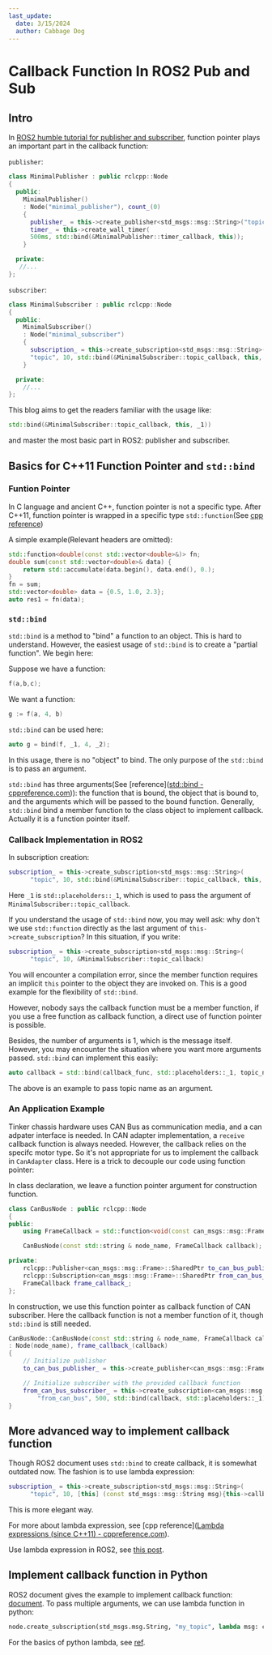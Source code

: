 ```yaml
---
last_update:
  date: 3/15/2024
  author: Cabbage Dog
---
```


# Callback Function In ROS2 Pub and Sub

## Intro

In [ROS2 humble tutorial for publisher and subscriber](https://docs.ros.org/en/humble/Tutorials/Beginner-Client-Libraries/Writing-A-Simple-Cpp-Publisher-And-Subscriber.html), function pointer plays an important part in the callback function:

`publisher`:

```cpp
class MinimalPublisher : public rclcpp::Node
{
  public:
    MinimalPublisher()
    : Node("minimal_publisher"), count_(0)
    {
      publisher_ = this->create_publisher<std_msgs::msg::String>("topic", 10);
      timer_ = this->create_wall_timer(
      500ms, std::bind(&MinimalPublisher::timer_callback, this));
    }

  private:
   //...
};
```

`subscriber`:

```cpp
class MinimalSubscriber : public rclcpp::Node
{
  public:
    MinimalSubscriber()
    : Node("minimal_subscriber")
    {
      subscription_ = this->create_subscription<std_msgs::msg::String>(
      "topic", 10, std::bind(&MinimalSubscriber::topic_callback, this, _1));
    }

  private:
    //...
};
```

This blog aims to get the readers familiar with the usage like:

```cpp
std::bind(&MinimalSubscriber::topic_callback, this, _1))
```

and master the most basic part in ROS2: publisher and subscriber.

## Basics for C++11 Function Pointer and `std::bind`

### Funtion Pointer

In C language and ancient C++, function pointer is not a specific type. After C++11, function pointer is wrapped in a specific type `std::function`(See [cpp reference](https://en.cppreference.com/w/cpp/utility/functional/function))

A simple example(Relevant headers are omitted):

```cpp
std::function<double(const std::vector<double>&)> fn;
double sum(const std::vector<double>& data) {
    return std::accumulate(data.begin(), data.end(), 0.);
}
fn = sum;
std::vector<double> data = {0.5, 1.0, 2.3};
auto res1 = fn(data);
```

### `std::bind`

`std::bind` is a method to "bind" a function to an object. This is hard to understand. However, the easiest usage of `std::bind` is to create a "partial function". We begin here:

Suppose we have a function:

```cpp
f(a,b,c);
```

We want a function:

```cpp
g := f(a, 4, b)
```

`std::bind` can be used here:

```cpp
auto g = bind(f, _1, 4, _2);
```

In this usage, there is no "object" to bind. The only purpose of the `std::bind` is to pass an argument.

`std::bind` has three arguments(See [reference]([std::bind - cppreference.com](https://en.cppreference.com/w/cpp/utility/functional/bind))): the function that is bound, the object that is bound to, and the arguments which will be passed to the bound function. Generally, `std::bind` bind a member function to the class object to implement callback. Actually it is a function pointer itself.

### Callback Implementation in ROS2

In subscription creation: 

```cpp
subscription_ = this->create_subscription<std_msgs::msg::String>(
      "topic", 10, std::bind(&MinimalSubscriber::topic_callback, this, _1));
```

Here `_1` is `std::placeholders::_1`, which is used to pass the argument of `MinimalSubscriber::topic_callback`.

If you understand the usage of `std::bind` now, you may well ask: why don't we use `std::function` directly as the last argument of `this->create_subscription`? In this situation, if you write:

```cpp
subscription_ = this->create_subscription<std_msgs::msg::String>(
      "topic", 10, &MinimalSubscriber::topic_callback)
```

You will encounter a compilation error, since the member function requires an implicit `this` pointer to the object they are invoked on. This is a good example for the flexibility of `std::bind`.

However, nobody says the callback function must be a member function, if you use a free function as callback function, a direct use of function pointer is possible.

Besides, the number of arguments is 1, which is the message itself. However, you may encounter the situation where you want more arguments passed.   `std::bind` can implement this easily:

```cpp
auto callback = std::bind(callback_func, std::placeholders::_1, topic_name);
```

The above is an example to pass topic name as an argument.

### An Application Example

Tinker chassis hardware uses CAN Bus as communication media, and a can adpater interface is needed. In CAN adapter implementation, a `receive` callback function is always needed. However, the callback relies on the specifc motor type. So it's not appropriate for us to implement the callback in `CanAdapter` class. Here is a trick to decouple our code using function pointer:

In class declaration, we leave a function pointer argument for construction function. 

```cpp
class CanBusNode : public rclcpp::Node
{
public:
    using FrameCallback = std::function<void(const can_msgs::msg::Frame::SharedPtr)>;

    CanBusNode(const std::string & node_name, FrameCallback callback);

private:
    rclcpp::Publisher<can_msgs::msg::Frame>::SharedPtr to_can_bus_publisher_;
    rclcpp::Subscription<can_msgs::msg::Frame>::SharedPtr from_can_bus_subscriber_;
    FrameCallback frame_callback_;
};
```

In construction, we use this function pointer as callback function of CAN subscriber. Here the callback function is not a member function of it, though `std::bind` is still needed.

```cpp
CanBusNode::CanBusNode(const std::string & node_name, FrameCallback callback)
: Node(node_name), frame_callback_(callback)
{
    // Initialize publisher
    to_can_bus_publisher_ = this->create_publisher<can_msgs::msg::Frame>("to_can_bus", 10);

    // Initialize subscriber with the provided callback function
    from_can_bus_subscriber_ = this->create_subscription<can_msgs::msg::Frame>(
        "from_can_bus", 500, std::bind(callback, std::placeholders::_1));
}
```

## More advanced way to implement callback function

Though ROS2 document uses `std::bind` to create callback, it is somewhat outdated now. The fashion is to use lambda expression:

```cpp
subscription_ = this->create_subscription<std_msgs::msg::String>(
      "topic", 10, [this] (const std_msgs::msg::String msg){this->callback(msg)}););
```

This is more elegant way.

For more about lambda expression, see [cpp reference]([Lambda expressions (since C++11) - cppreference.com](https://en.cppreference.com/w/cpp/language/lambda)).

Use lambda expression in ROS2, see [this post](https://stackoverflow.com/questions/69575909/how-to-use-lambda-intead-of-stdbind-in-create-subscription-method-in-ros2).

## Implement callback function in Python

ROS2 document gives the example to implement callback function: [document](https://docs.ros.org/en/humble/Tutorials/Beginner-Client-Libraries/Writing-A-Simple-Py-Publisher-And-Subscriber.html). To pass multiple arguments, we can use lambda function in python:

```python
node.create_subscription(std_msgs.msg.String, "my_topic", lambda msg: common_callback(msg, other_args), 10)
```

For the basics of python lambda, see [ref](https://www.w3schools.com/python/python_lambda.asp).

